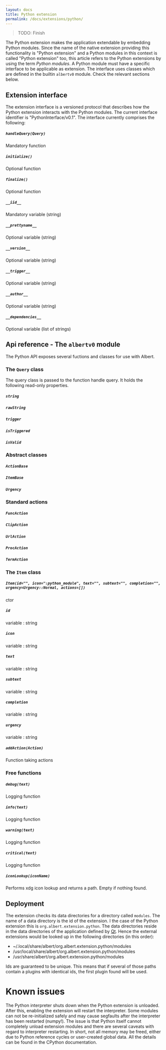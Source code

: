 ```yaml
---
layout: docs
title: Python extension
permalink: /docs/extensions/python/
---
```


> TODO: Finish

The Python extension makes the application extendable by embedding Python modules. Since the name of the native extension providing this functionality is "Python extension" and a Python modules in this context is called "Python extension" too, this article refers to the Python extensions by using the term *Python modules*. A Python module must have a specific interface to be applicable as extension. The interface uses classes which are defined in the builtin `albertv0` module. Check the relevant sections below.

## Extension interface 

The extension interface is a versioned protocol that describes how the Python extension interacts with the Python modules. The current interface identifier is "PythonInterface/v0.1". The interface currently comprises the following:

##### `handleQuery(Query)`
Mandatory function

##### `initialize()`
Optional function

##### `finalize()`
Optional function

##### `__iid__`
Mandatory variable (string)

##### `__prettyname__`
Optional variable (string)

##### `__version__`
Optional variable (string)

##### `__trigger__`
Optional variable (string)

##### `__author__`
Optional variable (string)

##### `__dependencies__`
Optional variable (list of strings)

## Api reference - The `albertv0` module

The Python API exposes several fuctions and classes for use with Albert. 

### The `Query` class

The query class is passed to the function handle query. It holds the following read-only properties.

##### `string`

##### `rawString`

##### `trigger`

##### `isTriggered`

##### `isValid`

### Abstract classes

##### `ActionBase`

##### `ItemBase`

##### `Urgency`

### Standard actions

##### `FuncAction`

##### `ClipAction`

##### `UrlAction`

##### `ProcAction`

##### `TermAction`

### The `Item` class

##### `Item(id="", icon=":python_module", text="", subtext="", completion="", urgency=Urgency::Normal, actions=[])`
ctor

##### `id`
variable : string

##### `icon`
variable : string

##### `text`
variable : string

##### `subtext`
variable : string

##### `completion`
variable : string

##### `urgency`
variable : string

##### `addAction(Action)`
Function taking actions

### Free functions

##### `debug(text)`
Logging function

##### `info(text)`
Logging function

##### `warning(text)`
Logging function

##### `critical(text)`
Logging function

##### `iconLookup(iconName)`
Performs xdg icon lookup and returns a path. Empty if nothing found.

## Deployment

The extension checks its data directories for a directory called `modules`. The name of a data directory is the id of the extension. I the case of the Python extension this is `org.albert.extension.python`. The data directories reside in the data directories of the application defined by [Qt](http://doc.qt.io/qt-5/qstandardpaths.html#StandardLocation-enum). Hence the external extensions would be looked up in the following directories (in this order):

* ~/.local/share/albert/org.albert.extension.python/modules
* /usr/local/share/albert/org.albert.extension.python/modules
* /usr/share/albert/org.albert.extension.python/modules

Ids are guaranteed to be unique. This means that if several of those paths contain a plugins with identical ids, the first plugin found will be used.

# Known issues

The Python interpreter shuts down when the Python extension is unloaded. After this, enabling the extension will restart the interpreter. Some modules can not be re-initialized safely and may cause segfaults after the interpreter has been restarted (numpy!). The issue is that Python itself cannot completely unload extension modules and there are several caveats with regard to interpreter restarting. In short, not all memory may be freed, either due to Python reference cycles or user-created global data. All the details can be found in the CPython documentation.
